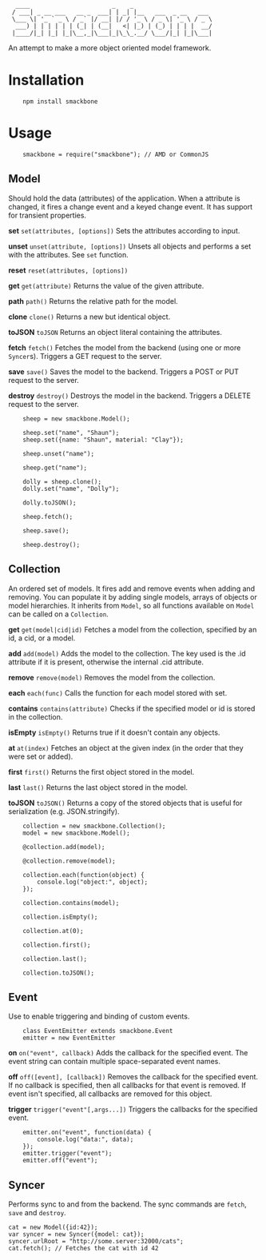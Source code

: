 	  ____                       _    _                      
	 / ___| _ __ ___   __ _  ___| | _| |__   ___  _ __   ___
	 \___ \| '_ ` _ \ / _` |/ __| |/ / '_ \ / _ \| '_ \ / _ \
	  ___) | | | | | | (_| | (__|   <| |_) | (_) | | | |  __/
	 |____/|_| |_| |_|\__,_|\___|_|\_\_.__/ \___/|_| |_|\___|

An attempt to make a more object oriented model framework.

# Installation

		npm install smackbone

# Usage
		smackbone = require("smackbone"); // AMD or CommonJS

## Model
Should hold the data (attributes) of the application. When a attribute is changed, it fires a change event and a keyed change event. It has support for transient properties.

**set** `set(attributes, [options])`
Sets the attributes according to input.

**unset** `unset(attribute, [options])`
Unsets all objects and performs a set with the attributes. See `set` function.

**reset** `reset(attributes, [options])`

**get** `get(attribute)`
Returns the value of the given attribute.

**path** `path()`
Returns the relative path for the model.

**clone** `clone()`
Returns a new but identical object.

**toJSON** `toJSON`
Returns an object literal containing the attributes.

**fetch** `fetch()`
Fetches the model from the backend (using one or more `Syncer`s). Triggers a GET request to the server.

**save** `save()`
Saves the model to the backend. Triggers a POST or PUT request to the server.

**destroy** `destroy()`
Destroys the model in the backend. Triggers a DELETE request to the server.

		sheep = new smackbone.Model();

		sheep.set("name", "Shaun");
		sheep.set({name: "Shaun", material: "Clay"});

		sheep.unset("name");

		sheep.get("name");

		dolly = sheep.clone();
		dolly.set("name", "Dolly");

		dolly.toJSON();

		sheep.fetch();

		sheep.save();

		sheep.destroy();

## Collection
An ordered set of models. It fires add and remove events when adding and removing. You can populate it by adding single models, arrays of objects or model hierarchies. It inherits from `Model`, so all functions available on `Model` can be called on a `Collection`.

**get** `get(model|cid|id)`
Fetches a model from the collection, specified by an id, a cid, or a model.

**add** `add(model)`
Adds the model to the collection. The key used is the .id attribute if it is present, otherwise the internal .cid attribute.

**remove** `remove(model)`
Removes the model from the collection.

**each** `each(func)`
Calls the function for each model stored with set.

**contains** `contains(attribute)`
Checks if the specified model or id is stored in the collection.

**isEmpty** `isEmpty()`
Returns true if it doesn't contain any objects.

**at** `at(index)`
Fetches an object at the given index (in the order that they were set or added).

**first** `first()`
Returns the first object stored in the model.

**last** `last()`
Returns the last object stored in the model.

**toJSON** `toJSON()`
Returns a copy of the stored objects that is useful for serialization (e.g. JSON.stringify).

		collection = new smackbone.Collection();
		model = new smackbone.Model();

		@collection.add(model);

		@collection.remove(model);

		collection.each(function(object) {
			console.log("object:", object);
		});

		collection.contains(model);

		collection.isEmpty();

		collection.at(0);

		collection.first();

		collection.last();

		collection.toJSON();

## Event
Use to enable triggering and binding of custom events.

		class EventEmitter extends smackbone.Event
		emitter = new EventEmitter


**on** `on("event", callback)`
Adds the callback for the specified event. The event string can contain multiple space-separated event names.


**off** `off([event], [callback])`
Removes the callback for the specified event. If no callback is specified, then all callbacks for that event is removed. If event isn't specified, all callbacks are removed for this object.

**trigger** `trigger("event"[,args...])`
Triggers the callbacks for the specified event.

		emitter.on("event", function(data) {
			console.log("data:", data);
		});
		emitter.trigger("event");
		emitter.off("event");

## Syncer
Performs sync to and from the backend. The sync commands are `fetch`, `save` and `destroy`.

	cat = new Model({id:42});
	var syncer = new Syncer({model: cat});
	syncer.urlRoot = "http://some.server:32000/cats";
	cat.fetch(); // Fetches the cat with id 42
